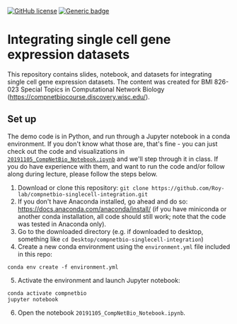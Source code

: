 [![GitHub license](https://img.shields.io/github/license/Naereen/StrapDown.js.svg)](https://github.com/Naereen/StrapDown.js/blob/master/LICENSE) [![Generic badge](https://img.shields.io/badge/python-3.7-blue.svg)](https://shields.io/)

# Integrating single cell gene expression datasets
This repository contains slides, notebook, and datasets for integrating single cell gene expression datasets. The content was created for BMI 826-023 Special Topics in Computational Network Biology (https://compnetbiocourse.discovery.wisc.edu/).

## Set up

The demo code is in Python, and run through a Jupyter notebook in a conda environment. If you don't know what those are, that's fine - you can just check out the code and visualizations in [`20191105_CompNetBio_Notebook.ipynb`](https://github.com/Roy-lab/compnetbio-singlecell-integration/blob/master/20201112_CompNetBio_Notebook.ipynb) and we'll step through it in class. If you do have experience with them, and want to run the code and/or follow along during lecture, please follow the steps below.
1. Download or clone this repository: `git clone https://github.com/Roy-lab/compnetbio-singlecell-integration.git`
2. If you don't have Anaconda installed, go ahead and do so: https://docs.anaconda.com/anaconda/install/ (if you have miniconda or another conda installation, all code should still work; note that the code was tested in Anaconda only).
3. Go to the downloaded directory (e.g. if downloaded to desktop, something like `cd Desktop/compnetbio-singlecell-integration`) 
4. Create a new conda environment using the `environment.yml` file included in this repo: 
```
conda env create -f environment.yml
```
5. Activate the environment and launch Jupyter notebook:
```
conda activate compnetbio
jupyter notebook
```
6. Open the notebook `20191105_CompNetBio_Notebook.ipynb`.
